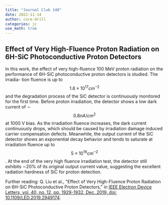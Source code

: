 ```yaml
---
title: "Journal Club 148"
date: 2022-11-14
author: core-drill
categories: jc
use_math: true
---
```


## Effect of Very High-Fluence Proton Radiation on 6H-SiC Photoconductive Proton Detectors

In this work, the effect of very high-fluence
100 MeV proton radiation on the performance of 6H-SiC
photoconductive proton detectors is studied. The irradia-
tion fluence is up to $$1.6\times10^{17}cm^{−2}$$ and the degradation
process of the SiC detector is continuously monitored
for the first time. Before proton irradiation, the detector
shows a low dark current of ∼ $$0.8 nA/cm^{2}$$ at 1000 V
bias. As the irradiation fluence increases, the dark current
continuously drops, which should be caused by irradiation
damage induced carrier compensation defects. Meanwhile,
the output current of the SiC detector shows an exponential
decay behavior and tends to saturate at irradiation fluence
up to $$5\times10^{16}cm^{−2}$$. At the end of the very high fluence
irradiation test, the detector still exhibits ∼20% of its original
output current value, suggesting the excellent radiation
hardness of SiC for proton detection.


Further reading: Q. Liu et al., "Effect of Very High-Fluence Proton Radiation on 6H-SiC Photoconductive Proton Detectors," in [IEEE Electron Device Letters, vol. 40, no. 12, pp. 1929-1932, Dec. 2019, doi: 10.1109/LED.2019.2949174](https://doi.org/10.1109/LED.2019.2949174).
